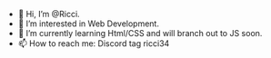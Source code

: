- 👋 Hi, I’m @Ricci.
- 👀 I’m interested in Web Development.
- 🌱 I’m currently learning Html/CSS and will branch out to JS soon.
- 📫 How to reach me: Discord tag ricci34
